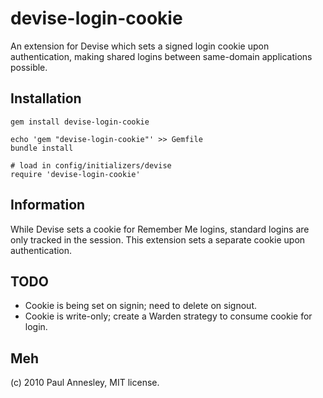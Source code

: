 devise-login-cookie
===================

An extension for Devise which sets a signed login cookie upon authentication, making shared logins between same-domain applications possible.


Installation
------------

    gem install devise-login-cookie

    echo 'gem "devise-login-cookie"' >> Gemfile
    bundle install

    # load in config/initializers/devise
    require 'devise-login-cookie'


Information
-----------

While Devise sets a cookie for Remember Me logins, standard logins are only tracked in the session.
This extension sets a separate cookie upon authentication.


TODO
----

* Cookie is being set on signin; need to delete on signout.
* Cookie is write-only; create a Warden strategy to consume cookie for login.


Meh
---

(c) 2010 Paul Annesley, MIT license.
